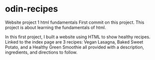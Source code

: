 # odin-recipes
Website project 1 html fundamentals
First commit on this project. This project is about learning the fundamentals of html.

In this first project, I built a website using HTML to show healthy recipes. Linked to the index page are 3 recipes: Vegan Lasagna, Baked Sweet Potato, and a Healthy Green Smoothie all provided with a description, ingredients, and directions to follow.